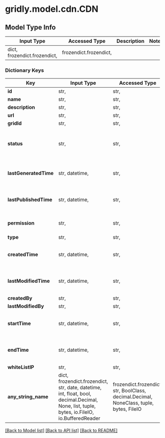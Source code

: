 # gridly.model.cdn.CDN

## Model Type Info
Input Type | Accessed Type | Description | Notes
------------ | ------------- | ------------- | -------------
dict, frozendict.frozendict,  | frozendict.frozendict,  |  | 

### Dictionary Keys
Key | Input Type | Accessed Type | Description | Notes
------------ | ------------- | ------------- | ------------- | -------------
**id** | str,  | str,  |  | [optional] 
**name** | str,  | str,  |  | [optional] 
**description** | str,  | str,  |  | [optional] 
**url** | str,  | str,  |  | [optional] 
**gridId** | str,  | str,  |  | [optional] 
**status** | str,  | str,  |  | [optional] must be one of ["readyToPublish", "processing", "published", ] 
**lastGeneratedTime** | str, datetime,  | str,  |  | [optional] value must conform to RFC-3339 date-time
**lastPublishedTime** | str, datetime,  | str,  |  | [optional] value must conform to RFC-3339 date-time
**permission** | str,  | str,  |  | [optional] must be one of ["public", "private", ] 
**type** | str,  | str,  |  | [optional] 
**createdTime** | str, datetime,  | str,  |  | [optional] value must conform to RFC-3339 date-time
**lastModifiedTime** | str, datetime,  | str,  |  | [optional] value must conform to RFC-3339 date-time
**createdBy** | str,  | str,  |  | [optional] 
**lastModifiedBy** | str,  | str,  |  | [optional] 
**startTime** | str, datetime,  | str,  |  | [optional] value must conform to RFC-3339 date-time
**endTime** | str, datetime,  | str,  |  | [optional] value must conform to RFC-3339 date-time
**whiteListIP** | str,  | str,  |  | [optional] 
**any_string_name** | dict, frozendict.frozendict, str, date, datetime, int, float, bool, decimal.Decimal, None, list, tuple, bytes, io.FileIO, io.BufferedReader | frozendict.frozendict, str, BoolClass, decimal.Decimal, NoneClass, tuple, bytes, FileIO | any string name can be used but the value must be the correct type | [optional]

[[Back to Model list]](../../README.md#documentation-for-models) [[Back to API list]](../../README.md#documentation-for-api-endpoints) [[Back to README]](../../README.md)

